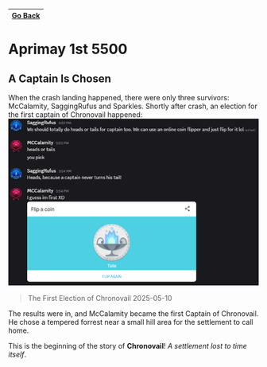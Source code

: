 |[Go Back](./../README.md)|
|-------------|
# Aprimay 1st 5500
## A Captain Is Chosen
When the crash landing happened, there were only three survivors: McCalamity, SaggingRufus and Sparkles. Shortly after crash, an election for the first captain of Chronovail happened: 
![](./captain.png)
>The First Election of Chronovail 2025-05-10

The results were in, and McCalamity became the first Captain of Chronovail. He chose a tempered forrest near a small hill area for the settlement to call home.

This is the beginning of the story of **Chronovail**! *A settlement lost to time itself*.